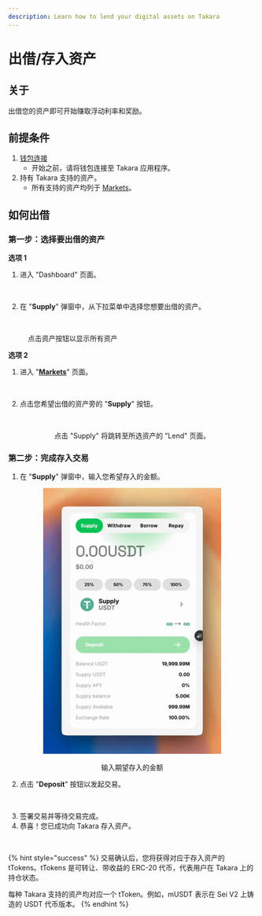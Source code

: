 ```yaml
---
description: Learn how to lend your digital assets on Takara
---
```


# 出借/存入资产

## 关于 <a href="#about" id="about"></a>

出借您的资产即可开始赚取浮动利率和奖励。

## **前提条件**

1. [钱包连接](../quickstart/wallet-connection.md)  
   * 开始之前，请将钱包连接至 Takara 应用程序。
2. 持有 Takara 支持的资产。  
   * 所有支持的资产均列于 [Markets](https://dapp.takaralend.com/market)。

## 如何出借

### 第一步：选择要出借的资产

**选项 1**

1. 进入 "Dashboard" 页面。

<div align="left"><figure><picture><source srcset="../../.gitbook/assets/Screenshot 2025-01-19 at 6.33.41 PM.png" media="(prefers-color-scheme: dark)"><img src="../../.gitbook/assets/Screenshot 2025-01-19 at 6.32.23 PM 1.png" alt="" width="226"></picture><figcaption></figcaption></figure></div>

2. 在 "**Supply**" 弹窗中，从下拉菜单中选择您想要出借的资产。

<figure><img src="../../.gitbook/assets/supply.gif" alt=""><figcaption><p>点击资产按钮以显示所有资产</p></figcaption></figure>

**选项 2**

1. 进入 "[**Markets**](https://moonwell.fi/markets)" 页面。

<div align="center"><figure><picture><source srcset="../../.gitbook/assets/Screenshot 2025-01-19 at 6.48.32 PM.png" media="(prefers-color-scheme: dark)"><img src="../../.gitbook/assets/Screenshot 2025-01-19 at 6.48.22 PM.png" alt="" width="235"></picture><figcaption></figcaption></figure></div>

2. 点击您希望出借的资产旁的 "**Supply**" 按钮。

<div align="center"><figure><img src="../../.gitbook/assets/supply2.gif" alt=""><figcaption><p>点击 "Supply" 将跳转至所选资产的 "Lend" 页面。</p></figcaption></figure></div>

### 第二步：完成存入交易

1. 在 "**Supply**" 弹窗中，输入您希望存入的金额。

<div align="center"><figure><img src="../../.gitbook/assets/input.gif" alt="" width="362"><figcaption><p>输入期望存入的金额</p></figcaption></figure></div>

2. 点击 "**Deposit**" 按钮以发起交易。

<figure><img src="../../.gitbook/assets/confirm.gif" alt=""><figcaption></figcaption></figure>

3. 签署交易并等待交易完成。  
4. 恭喜！您已成功向 Takara 存入资产。

<div align="center"><figure><img src="../../.gitbook/assets/Screenshot 2025-01-19 at 7.12.41 PM.png" alt="" width="375"><figcaption></figcaption></figure></div>

{% hint style="success" %}
交易确认后，您将获得对应于存入资产的 tTokens。tTokens 是可转让、带收益的 ERC-20 代币，代表用户在 Takara 上的持仓状态。

每种 Takara 支持的资产均对应一个 tToken。例如，mUSDT 表示在 Sei V2 上铸造的 USDT 代币版本。
{% endhint %}

